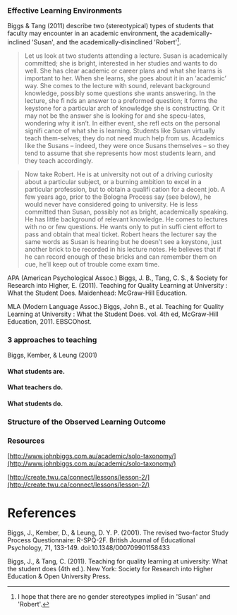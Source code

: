 ### Effective Learning Environments

Biggs & Tang \(2011\) describe two \(stereotypical\) types of students that faculty may encounter in an academic environment, the academically-inclined 'Susan', and the academically-disinclined 'Robert'[^1].
>Let us look at two students attending a lecture. Susan is academically committed; she is bright, interested in her studies and wants to do well. She has clear academic or career plans and what she learns is important to her. When she learns, she goes about it in an ‘academic’ way. She comes to the lecture with sound, relevant background knowledge, possibly some questions she wants answering. In the lecture, she fi nds an answer to a preformed question; it forms the keystone for a particular arch of knowledge she is constructing. Or it may not be the answer she is looking for and she specu-lates, wondering why it isn’t. In either event, she refl ects on the personal signifi cance of what she is learning. Students like Susan virtually teach them-selves; they do not need much help from us. Academics like the Susans – indeed, they were once Susans themselves – so they tend to assume that she represents how most students learn, and they teach accordingly.

>Now take Robert. He is at university not out of a driving curiosity about a particular subject, or a burning ambition to excel in a particular profession, but to obtain a qualifi cation for a decent job. A few years ago, prior to the Bologna Process say (see below), he would never have considered going to university. He is less committed than Susan, possibly not as bright, academically speaking. He has little background of relevant knowledge. He comes to lectures with no or few questions. He wants only to put in suffi cient effort to pass and obtain that meal ticket. Robert hears the lecturer say the same words as Susan is hearing but he doesn’t see a keystone, just another brick to be recorded in his lecture notes. He believes that if he can record enough of these bricks and can remember them on cue, he’ll keep out of trouble come exam time.

APA (American Psychological Assoc.)
Biggs, J. B., Tang, C. S., & Society for Research into Higher, E. (2011). Teaching for Quality Learning at University : What the Student Does. Maidenhead: McGraw-Hill Education.

MLA (Modern Language Assoc.)
Biggs, John B., et al. Teaching for Quality Learning at University : What the Student Does. vol. 4th ed, McGraw-Hill Education, 2011. EBSCOhost.

### 3 approaches to teaching

Biggs, Kember, & Leung \(2001\)

#### What students are.

#### What teachers do.

#### What students do.

### 

### Structure of the Observed Learning Outcome

### 

### Resources

[http://www.johnbiggs.com.au/academic/solo-taxonomy/](http://www.johnbiggs.com.au/academic/solo-taxonomy/)

[http://create.twu.ca/connect/lessons/lesson-2/](http://create.twu.ca/connect/lessons/lesson-2/)

# References

Biggs, J., Kember, D., & Leung, D. Y. P. \(2001\). The revised two-factor Study Process Questionnaire: R-SPQ-2F. British Journal of Educational Psychology, 71, 133-149. doi:10.1348/000709901158433

Biggs, J., & Tang, C. \(2011\). Teaching for quality learning at university: What the student does \(4th ed.\). New York: Society for Research into Higher Education & Open University Press.



[^1]: I hope that there are no gender stereotypes implied in 'Susan' and 'Robert'.

